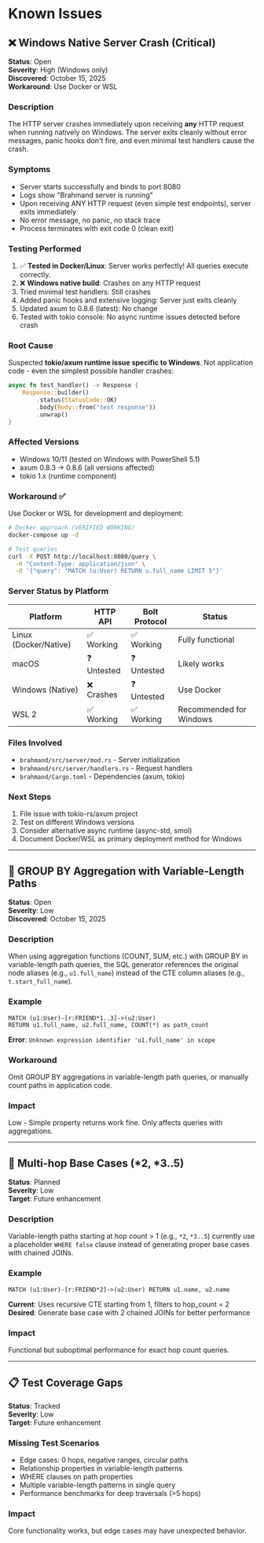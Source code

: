# Known Issues

## ❌ Windows Native Server Crash (Critical)

**Status**: Open  
**Severity**: High (Windows only)  
**Discovered**: October 15, 2025  
**Workaround**: Use Docker or WSL

### Description
The HTTP server crashes immediately upon receiving **any** HTTP request when running natively on Windows. The server exits cleanly without error messages, panic hooks don't fire, and even minimal test handlers cause the crash.

### Symptoms
- Server starts successfully and binds to port 8080
- Logs show "Brahmand server is running"
- Upon receiving ANY HTTP request (even simple test endpoints), server exits immediately
- No error message, no panic, no stack trace
- Process terminates with exit code 0 (clean exit)

### Testing Performed
1. ✅ **Tested in Docker/Linux**: Server works perfectly! All queries execute correctly.
2. ❌ **Windows native build**: Crashes on any HTTP request
3. Tried minimal test handlers: Still crashes
4. Added panic hooks and extensive logging: Server just exits cleanly
5. Updated axum to 0.8.6 (latest): No change
6. Tested with tokio console: No async runtime issues detected before crash

### Root Cause
Suspected **tokio/axum runtime issue specific to Windows**. Not application code - even the simplest possible handler crashes:
```rust
async fn test_handler() -> Response {
    Response::builder()
        .status(StatusCode::OK)
        .body(Body::from("test response"))
        .unwrap()
}
```

### Affected Versions
- Windows 10/11 (tested on Windows with PowerShell 5.1)
- axum 0.8.3 → 0.8.6 (all versions affected)
- tokio 1.x (runtime component)

### Workaround ✅
Use Docker or WSL for development and deployment:

```bash
# Docker approach (VERIFIED WORKING)
docker-compose up -d

# Test queries
curl -X POST http://localhost:8080/query \
  -H "Content-Type: application/json" \
  -d '{"query": "MATCH (u:User) RETURN u.full_name LIMIT 5"}'
```

### Server Status by Platform
| Platform | HTTP API | Bolt Protocol | Status |
|----------|----------|---------------|--------|
| Linux (Docker/Native) | ✅ Working | ✅ Working | Fully functional |
| macOS | ❓ Untested | ❓ Untested | Likely works |
| Windows (Native) | ❌ Crashes | ❓ Untested | Use Docker |
| WSL 2 | ✅ Working | ✅ Working | Recommended for Windows |

### Files Involved
- `brahmand/src/server/mod.rs` - Server initialization
- `brahmand/src/server/handlers.rs` - Request handlers
- `brahmand/Cargo.toml` - Dependencies (axum, tokio)

### Next Steps
1. File issue with tokio-rs/axum project
2. Test on different Windows versions
3. Consider alternative async runtime (async-std, smol)
4. Document Docker/WSL as primary deployment method for Windows

---

## 🐛 GROUP BY Aggregation with Variable-Length Paths

**Status**: Open  
**Severity**: Low  
**Discovered**: October 15, 2025

### Description
When using aggregation functions (COUNT, SUM, etc.) with GROUP BY in variable-length path queries, the SQL generator references the original node aliases (e.g., `u1.full_name`) instead of the CTE column aliases (e.g., `t.start_full_name`).

### Example
```cypher
MATCH (u1:User)-[r:FRIEND*1..3]->(u2:User) 
RETURN u1.full_name, u2.full_name, COUNT(*) as path_count
```

**Error**: `Unknown expression identifier 'u1.full_name' in scope`

### Workaround
Omit GROUP BY aggregations in variable-length path queries, or manually count paths in application code.

### Impact
Low - Simple property returns work fine. Only affects queries with aggregations.

---

## 📝 Multi-hop Base Cases (*2, *3..5)

**Status**: Planned  
**Severity**: Low  
**Target**: Future enhancement

### Description
Variable-length paths starting at hop count > 1 (e.g., `*2`, `*3..5`) currently use a placeholder `WHERE false` clause instead of generating proper base cases with chained JOINs.

### Example
```cypher
MATCH (u1:User)-[r:FRIEND*2]->(u2:User) RETURN u1.name, u2.name
```

**Current**: Uses recursive CTE starting from 1, filters to hop_count = 2  
**Desired**: Generate base case with 2 chained JOINs for better performance

### Impact
Functional but suboptimal performance for exact hop count queries.

---

## 📋 Test Coverage Gaps

**Status**: Tracked  
**Severity**: Low  
**Target**: Future enhancement

### Missing Test Scenarios
- Edge cases: 0 hops, negative ranges, circular paths
- Relationship properties in variable-length patterns
- WHERE clauses on path properties
- Multiple variable-length patterns in single query
- Performance benchmarks for deep traversals (>5 hops)

### Impact
Core functionality works, but edge cases may have unexpected behavior.
